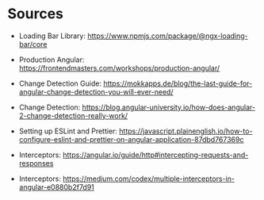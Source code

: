 # Sources

- Loading Bar Library: https://www.npmjs.com/package/@ngx-loading-bar/core
- Production Angular: https://frontendmasters.com/workshops/production-angular/
- Change Detection Guide: https://mokkapps.de/blog/the-last-guide-for-angular-change-detection-you-will-ever-need/
- Change Detection: https://blog.angular-university.io/how-does-angular-2-change-detection-really-work/
- Setting up ESLint and Prettier: https://javascript.plainenglish.io/how-to-configure-eslint-and-prettier-on-angular-application-87dbd767369c

- Interceptors: https://angular.io/guide/http#intercepting-requests-and-responses
- Interceptors: https://medium.com/codex/multiple-interceptors-in-angular-e0880b2f7d91